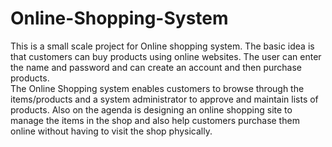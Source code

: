 # Online-Shopping-System
This is a small scale project for Online shopping system. The basic idea is that customers can buy products using online websites. The user can enter the name and password and can create an account and then purchase products.<br>
The Online Shopping system enables customers to browse through the items/products and a system administrator to approve and maintain lists of products. Also on the agenda is designing an online shopping site to manage the items in the shop and also help customers purchase them online without having to visit the shop physically.
